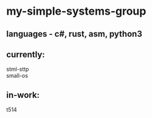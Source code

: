 # my-simple-systems-group
## languages - c#, rust, asm, python3
## currently:
stml-sttp\
small-os
## in-work:
t514
